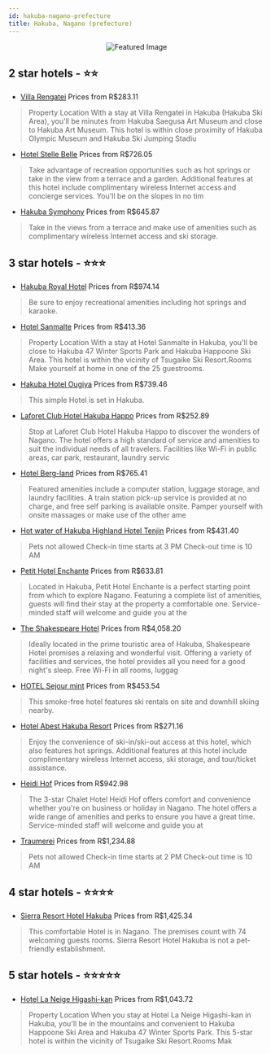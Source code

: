 ```yaml
---
id: hakuba-nagano-prefecture
title: Hakuba, Nagano (prefecture)
---
```


<center><img src="https://i.travelapi.com/hotels/17000000/16280000/16275600/16275526/e7e2f890_z.jpg" alt="Featured Image" /></center>


##  2 star hotels - ⭐️⭐️

-    [Villa Rengatei](https://us.hurb.com/hotels/hakuba/villa-rengatei-JNP-JP512009?cmp=18055) Prices from R$283.11
   > Property Location With a stay at Villa Rengatei in Hakuba (Hakuba Ski Area), you&apos;ll be minutes from Hakuba Saegusa Art Museum and close to Hakuba Art Museum.  This hotel is within close proximity of Hakuba Olympic Museum and Hakuba Ski Jumping Stadiu
-    [Hotel Stelle Belle](https://us.hurb.com/hotels/hakuba/hotel-stelle-belle-JNP-JP660595?cmp=18055) Prices from R$726.05
   > Take advantage of recreation opportunities such as hot springs or take in the view from a terrace and a garden. Additional features at this hotel include complimentary wireless Internet access and concierge services. You'll be on the slopes in no tim
-    [Hakuba Symphony](https://us.hurb.com/hotels/hakuba/hakuba-symphony-JNP-JP118828?cmp=18055) Prices from R$645.87
   > Take in the views from a terrace and make use of amenities such as complimentary wireless Internet access and ski storage.

##  3 star hotels - ⭐️⭐️⭐️

-    [Hakuba Royal Hotel](https://us.hurb.com/hotels/hakuba/hakuba-royal-hotel-JNP-JP303668?cmp=18055) Prices from R$974.14
   > Be sure to enjoy recreational amenities including hot springs and karaoke.
-    [Hotel Sanmalte](https://us.hurb.com/hotels/hakuba/hotel-sanmalte-JNP-JP952657?cmp=18055) Prices from R$413.36
   > Property Location With a stay at Hotel Sanmalte in Hakuba, you&apos;ll be close to Hakuba 47 Winter Sports Park and Hakuba Happoone Ski Area. This hotel is within the vicinity of Tsugaike Ski Resort.Rooms Make yourself at home in one of the 25 guestrooms.
-    [Hakuba Hotel Ougiya](https://us.hurb.com/hotels/hakuba/hakuba-hotel-ougiya-JNP-JP109789?cmp=18055) Prices from R$739.46
   > This simple Hotel is set in Hakuba. 
-    [Laforet Club Hotel Hakuba Happo](https://us.hurb.com/hotels/hakuba/laforet-club-hotel-hakuba-happo-JNP-JP114700?cmp=18055) Prices from R$252.89
   > Stop at Laforet Club Hotel Hakuba Happo to discover the wonders of Nagano. The hotel offers a high standard of service and amenities to suit the individual needs of all travelers. Facilities like Wi-Fi in public areas, car park, restaurant, laundry servic
-    [Hotel Berg-land](https://us.hurb.com/hotels/hakuba/hotel-berg-land-JNP-JP274149?cmp=18055) Prices from R$765.41
   > Featured amenities include a computer station, luggage storage, and laundry facilities. A train station pick-up service is provided at no charge, and free self parking is available onsite.  Pamper yourself with onsite massages or make use of the other ame
-    [Hot water of Hakuba Highland Hotel Tenjin](https://us.hurb.com/hotels/hakuba/hot-water-of-hakuba-highland-hotel-tenjin-JNP-JP00091Q?cmp=18055) Prices from R$431.40
   > Pets not allowed  Check-in time starts at 3 PM  Check-out time is 10 AM
-    [Petit Hotel Enchante](https://us.hurb.com/hotels/hakuba/petit-hotel-enchante-JNP-JP109782?cmp=18055) Prices from R$633.81
   > Located in Hakuba, Petit Hotel Enchante is a perfect starting point from which to explore Nagano. Featuring a complete list of amenities, guests will find their stay at the property a comfortable one. Service-minded staff will welcome and guide you at the
-    [The Shakespeare Hotel](https://us.hurb.com/hotels/hakuba/the-shakespeare-hotel-JNP-JP416653?cmp=18055) Prices from R$4,058.20
   > Ideally located in the prime touristic area of Hakuba, Shakespeare Hotel promises a relaxing and wonderful visit. Offering a variety of facilities and services, the hotel provides all you need for a good night&apos;s sleep. Free Wi-Fi in all rooms, luggag
-    [HOTEL Sejour mint](https://us.hurb.com/hotels/hakuba/hotel-sejour-mint-JNP-JP313614?cmp=18055) Prices from R$453.54
   > This smoke-free hotel features ski rentals on site and downhill skiing nearby.
-    [Hotel Abest Hakuba Resort](https://us.hurb.com/hotels/hakuba/hotel-abest-hakuba-resort-JNP-JP548740?cmp=18055) Prices from R$271.16
   > Enjoy the convenience of ski-in/ski-out access at this hotel, which also features hot springs. Additional features at this hotel include complimentary wireless Internet access, ski storage, and tour/ticket assistance.
-    [Heidi Hof](https://us.hurb.com/hotels/hakuba/heidi-hof-JNP-JP320997?cmp=18055) Prices from R$942.98
   > The 3-star Chalet Hotel Heidi Hof offers comfort and convenience whether you&apos;re on business or holiday in Nagano. The hotel offers a wide range of amenities and perks to ensure you have a great time. Service-minded staff will welcome and guide you at
-    [Traumerei](https://us.hurb.com/hotels/hakuba/traumerei-JNP-JP01223Z?cmp=18055) Prices from R$1,234.88
   > Pets not allowed  Check-in time starts at 2 PM  Check-out time is 10 AM

##  4 star hotels - ⭐️⭐️⭐️⭐️

-    [Sierra Resort Hotel Hakuba](https://us.hurb.com/hotels/hakuba/sierra-resort-hotel-hakuba-JNP-JP993596?cmp=18055) Prices from R$1,425.34
   > This comfortable Hotel is in Nagano. The premises count with 74 welcoming guests rooms. Sierra Resort Hotel Hakuba is not a pet-friendly establishment. 

##  5 star hotels - ⭐️⭐️⭐️⭐️⭐️

-    [Hotel La Neige Higashi-kan](https://us.hurb.com/hotels/hakuba/hotel-la-neige-higashi-kan-JNP-JP255883?cmp=18055) Prices from R$1,043.72
   > Property Location When you stay at Hotel La Neige Higashi-kan in Hakuba, you&apos;ll be in the mountains and convenient to Hakuba Happoone Ski Area and Hakuba 47 Winter Sports Park. This 5-star hotel is within the vicinity of Tsugaike Ski Resort.Rooms Mak

